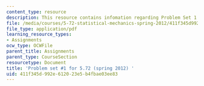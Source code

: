 ```yaml
---
content_type: resource
description: This resource contains infomation regarding Problem Set 1.
file: /media/courses/5-72-statistical-mechanics-spring-2012/411f345d992e612023e5b4fbae03ee83_MIT5_72S12_PS1.pdf
file_type: application/pdf
learning_resource_types:
- Assignments
ocw_type: OCWFile
parent_title: Assignments
parent_type: CourseSection
resourcetype: Document
title: 'Problem set #1 for 5.72 (spring 2012) '
uid: 411f345d-992e-6120-23e5-b4fbae03ee83
---
```

